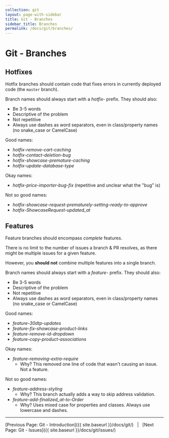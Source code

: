 ```yaml
---
collection: git
layout: page-with-sidebar
title: Git - Branches
sidebar_title: Branches
permalink: /docs/git/branches/
---
```


# Git - Branches

## Hotfixes

Hotfix branches should contain code that fixes errors in currently deployed code
(the `master` branch).

Branch names should always start with a *hotfix-* prefix. They should also:

- Be 3-5 words
- Descriptive of the problem
- Not repetitive
- Always use dashes as word separators, even in class/property names
  (no snake_case or CamelCase)

Good names:

- *hotfix-remove-cart-caching*
- *hotfix-contact-deletion-bug*
- *hotfix-showcase-premature-caching*
- *hotfix-update-database-type*

Okay names:

- *hotfix-price-importer-bug-fix* (repetitive and unclear what the "bug" is)

Not so good names:

- *hotfix-showcase-request-prematurely-setting-ready-to-approve*
- *hotfix-ShowcaseRequest-updated_at*

## Features

Feature branches should encompass *complete* features.

There is no limit to the number of issues a branch & PR resolves, as there might be
multiple issues for a given feature.

However, you **should not** combine multiple features into a single branch.

Branch names should always start with a *feature-* prefix.  They should also:

- Be 3-5 words
- Descriptive of the problem
- Not repetitive
- Always use dashes as word separators, even in class/property names
  (no snake_case or CamelCase)

Good names:

- *feature-30dtp-updates*
- *feature-fix-showcase-product-links*
- *feature-remove-id-dropdown*
- *feature-copy-product-associations*

Okay names:

- *feature-removing-extra-require*
  - Why? This removed one line of code that wasn't causing an issue.  Not a feature.

Not so good names:

- *feature-address-styling*
  - Why? This branch actually adds a way to skip address validation.
- *feature-add-finalized_at-to-Order*
  - Why? Uses mixed case for properties and classes. Always use lowercase and dashes.

___

[Previous Page: Git - Introduction]({{ site.baseurl }}/docs/git/) &nbsp; | &nbsp;
[Next Page: Git - Issues]({{ site.baseurl }}/docs/git/issues/)
